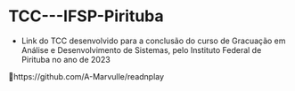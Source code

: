# TCC---IFSP-Pirituba

<ul>
  <li>Link do TCC desenvolvido para a conclusão do curso de Gracuação em Análise e Desenvolvimento de Sistemas, pelo Instituto Federal de Pirituba no ano de 2023</li>
</ul>
🔗https://github.com/A-Marvulle/readnplay
